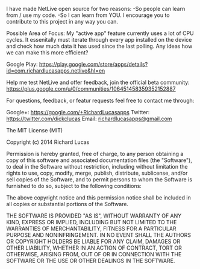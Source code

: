 I have made NetLive open source for two reasons:
-So people can learn from / use my code.
-So I can learn from YOU. I encourage you to contribute to this project in any way you can.

Possible Area of Focus: My "active app" feature currently uses a lot of CPU cycles. It essenitally must iterate through every app installed on the device and check how much data it has used since the last polling. Any ideas how we can make this more efficient?

Google Play:
https://play.google.com/store/apps/details?id=com.richardlucasapps.netlive&hl=en

Help me test NetLive and offer feedback, join the official beta community:
https://plus.google.com/u/0/communities/106451458359352152887

For questions, feedback, or featur requests feel free to contact me through:

Google+: https://google.com/+RichardLucasapps
Twitter: https://twitter.com/dickclucas
Email: richardlucasapps@gmail.com

The MIT License (MIT)

Copyright (c) 2014 Richard Lucas

Permission is hereby granted, free of charge, to any person obtaining a copy of this software and associated documentation files (the "Software"), to deal in the Software without restriction, including without limitation the rights to use, copy, modify, merge, publish, distribute, sublicense, and/or sell copies of the Software, and to permit persons to whom the Software is furnished to do so, subject to the following conditions:

The above copyright notice and this permission notice shall be included in all copies or substantial portions of the Software.

THE SOFTWARE IS PROVIDED "AS IS", WITHOUT WARRANTY OF ANY KIND, EXPRESS OR IMPLIED, INCLUDING BUT NOT LIMITED TO THE WARRANTIES OF MERCHANTABILITY, FITNESS FOR A PARTICULAR PURPOSE AND NONINFRINGEMENT. IN NO EVENT SHALL THE AUTHORS OR COPYRIGHT HOLDERS BE LIABLE FOR ANY CLAIM, DAMAGES OR OTHER LIABILITY, WHETHER IN AN ACTION OF CONTRACT, TORT OR OTHERWISE, ARISING FROM, OUT OF OR IN CONNECTION WITH THE SOFTWARE OR THE USE OR OTHER DEALINGS IN THE SOFTWARE. 
